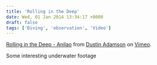 ```yaml
---
title: 'Rolling in the Deep'
date: Wed, 01 Jan 2014 13:34:17 +0000
draft: false
tags: ['Diving', 'observation', 'Video']
---
```


[Rolling in the Deep - Anilao](http://vimeo.com/82585520) from [Dustin Adamson](http://vimeo.com/dustinadamson) on [Vimeo](https://vimeo.com).

Some interesting underwater footage